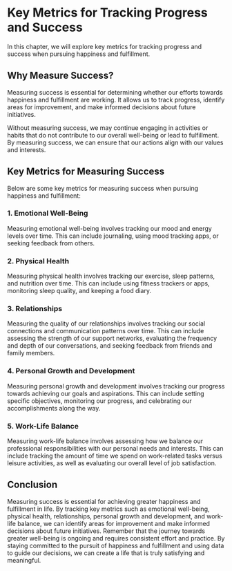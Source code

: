 Key Metrics for Tracking Progress and Success
===========================================================================

In this chapter, we will explore key metrics for tracking progress and success when pursuing happiness and fulfillment.

Why Measure Success?
--------------------

Measuring success is essential for determining whether our efforts towards happiness and fulfillment are working. It allows us to track progress, identify areas for improvement, and make informed decisions about future initiatives.

Without measuring success, we may continue engaging in activities or habits that do not contribute to our overall well-being or lead to fulfillment. By measuring success, we can ensure that our actions align with our values and interests.

Key Metrics for Measuring Success
---------------------------------

Below are some key metrics for measuring success when pursuing happiness and fulfillment:

### 1. Emotional Well-Being

Measuring emotional well-being involves tracking our mood and energy levels over time. This can include journaling, using mood tracking apps, or seeking feedback from others.

### 2. Physical Health

Measuring physical health involves tracking our exercise, sleep patterns, and nutrition over time. This can include using fitness trackers or apps, monitoring sleep quality, and keeping a food diary.

### 3. Relationships

Measuring the quality of our relationships involves tracking our social connections and communication patterns over time. This can include assessing the strength of our support networks, evaluating the frequency and depth of our conversations, and seeking feedback from friends and family members.

### 4. Personal Growth and Development

Measuring personal growth and development involves tracking our progress towards achieving our goals and aspirations. This can include setting specific objectives, monitoring our progress, and celebrating our accomplishments along the way.

### 5. Work-Life Balance

Measuring work-life balance involves assessing how we balance our professional responsibilities with our personal needs and interests. This can include tracking the amount of time we spend on work-related tasks versus leisure activities, as well as evaluating our overall level of job satisfaction.

Conclusion
----------

Measuring success is essential for achieving greater happiness and fulfillment in life. By tracking key metrics such as emotional well-being, physical health, relationships, personal growth and development, and work-life balance, we can identify areas for improvement and make informed decisions about future initiatives. Remember that the journey towards greater well-being is ongoing and requires consistent effort and practice. By staying committed to the pursuit of happiness and fulfillment and using data to guide our decisions, we can create a life that is truly satisfying and meaningful.


